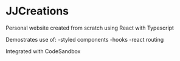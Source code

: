 # JJCreations

Personal website created from scratch using React with Typescript


Demostrates use of:
 -styled components 
 -hooks
 -react routing

Integrated with CodeSandbox
